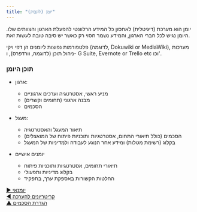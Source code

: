 ```yaml
---
title: "יומן (לוגבוק)"
---
```



יומן הוא מערכת (דיגיטלית) לאחסון כל המידע הרלוונטי להפעלת הארגון והצוותים שלו. היומן נגיש לכל חברי הארגון, והמידע נשמר חסוי רק כאשר יש סיבה טובה לעשות זאת.

פלטפורמות נפוצות ליומנים הן דפי ויקי (לדוגמה, Dokuwiki or MediaWiki), מערכות ניהול תוכן (לדוגמה, וורדפרס), ו- G Suite, Evernote or Trello etc וכו'.


### תוכן היומן

- ארגון:
    
    - מניע ראשי, אסטרטגיה וערכים ארגוניים
    - מבנה ארגוני (תחומים וקשרים)
    - הסכמים 

- מעגל:
    
    - תיאור המעגל והאסטרטגיה
    - הסכמים (כולל תיאורי התחום, אסטרטגיות ותוכניות פיתוח של המואצלים)
    - בקלוג (רשימת מטלות) ומידע אחר הנוגע לעבודה ולמדיניות של המעגל



- יומנים אישיים 
    - תיאורי תחומים, אסטרטגיות ותוכניות פיתוח
    - בקלוג מדיניות ותפעולי
    - החלטות הקשורות באספקת ערך, בתפקיד

[&#9654; יומנאי](logbook-keeper.html)<br/>[&#9664; קריטריונים להערכה](evaluation-criteria.html)<br/>[&#9650; הגדרת הסכמים](defining-agreements.html)

